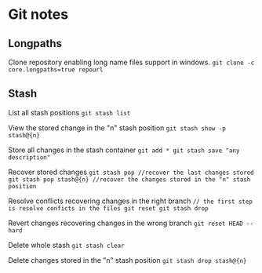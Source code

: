 # Git notes

## Longpaths
Clone repository enabling long name files support in windows.
``
git clone -c core.longpaths=true repourl
``

## Stash
List all stash positions
``
git stash list
``

View the stored change in the "n" stash position
``
git stash show -p stash@{n}
``

Store all changes in the stash container
``
git add *
git stash save "any description"
``

Recover stored changes
``
git stash pop //recover the last changes stored
git stash pop stash@{n} //recover the changes stored in the "n" stash position 
``

Resolve conflicts recovering changes in the right branch
``
// the first step is resolve conficts in the files
git reset
git stash drop
``

Revert changes recovering changes in the wrong branch
``
git reset HEAD --hard
``

Delete whole stash
``
git stash clear
``

Delete changes stored in the "n" stash position
``
git stash drop stash@{n}
``
